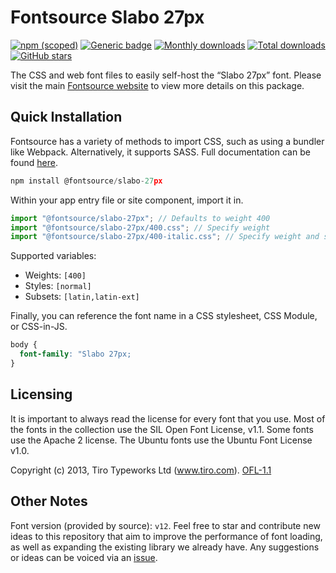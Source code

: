 # Fontsource Slabo 27px

[![npm (scoped)](https://img.shields.io/npm/v/@fontsource/slabo-27px?color=brightgreen)](https://www.npmjs.com/package/@fontsource/slabo-27px) [![Generic badge](https://img.shields.io/badge/fontsource-passing-brightgreen)](https://github.com/fontsource/fontsource) [![Monthly downloads](https://badgen.net/npm/dm/@fontsource/slabo-27px)](https://github.com/fontsource/fontsource) [![Total downloads](https://badgen.net/npm/dt/@fontsource/slabo-27px)](https://github.com/fontsource/fontsource) [![GitHub stars](https://img.shields.io/github/stars/fontsource/fontsource.svg?style=social&label=Star)](https://github.com/fontsource/fontsource/stargazers)

The CSS and web font files to easily self-host the “Slabo 27px” font. Please visit the main [Fontsource website](https://fontsource.org/fonts/slabo-27px) to view more details on this package.

## Quick Installation

Fontsource has a variety of methods to import CSS, such as using a bundler like Webpack. Alternatively, it supports SASS. Full documentation can be found [here](https://fontsource.org/docs/getting-started/introduction).

```javascript
npm install @fontsource/slabo-27px
```

Within your app entry file or site component, import it in.

```javascript
import "@fontsource/slabo-27px"; // Defaults to weight 400
import "@fontsource/slabo-27px/400.css"; // Specify weight
import "@fontsource/slabo-27px/400-italic.css"; // Specify weight and style

```

Supported variables:
- Weights: `[400]`
- Styles: `[normal]`
- Subsets: `[latin,latin-ext]`

Finally, you can reference the font name in a CSS stylesheet, CSS Module, or CSS-in-JS.

```css
body {
  font-family: "Slabo 27px;
}
```

## Licensing
It is important to always read the license for every font that you use.
Most of the fonts in the collection use the SIL Open Font License, v1.1. Some fonts use the Apache 2 license. The Ubuntu fonts use the Ubuntu Font License v1.0.

Copyright (c) 2013, Tiro Typeworks Ltd (www.tiro.com).
[OFL-1.1](http://scripts.sil.org/OFL)

## Other Notes
Font version (provided by source): `v12`.
Feel free to star and contribute new ideas to this repository that aim to improve the performance of font loading, as well as expanding the existing library we already have. Any suggestions or ideas can be voiced via an [issue](https://github.com/fontsource/fontsource/issues).